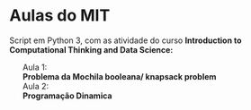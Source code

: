 # Aulas do MIT
Script em Python 3, com as atividade do curso <b>Introduction to Computational Thinking and Data Science:</b>

<ul>
    <l1>Aula 1:</br> <b>Problema da Mochila booleana/ knapsack problem</b></li></br> 
    <l1>Aula 2:</br> <b>Programação Dinamica</b></li>
</ul>